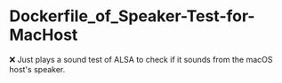 # Dockerfile_of_Speaker-Test-for-MacHost
❌ Just plays a sound test of ALSA to check if it sounds from the macOS host's speaker.
